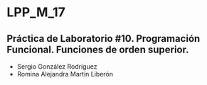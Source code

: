 LPP_M_17
==============

Práctica de Laboratorio #10. Programación Funcional. Funciones de orden superior.
----------------

  - Sergio González Rodríguez
  - Romina Alejandra Martín Liberón